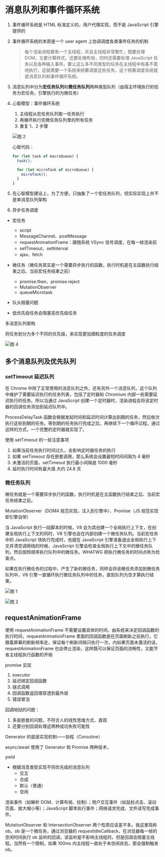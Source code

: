 # 消息队列和事件循环系统

1. 事件循环系统是 HTML 标准定义的，用户代理实现，而不是 JavaScript 引擎提供的
2. 事件循环系统的本质是一个 user agent 上协调调度各类事件任务的机制

   > 每个渲染进程都有一个主线程，并且主线程非常繁忙，既要处理 DOM，又要计算样式，还要处理布局，同时还需要处理 JavaScript 任务以及各种输入事件。要让这么多不同类型的任务在主线程中有条不紊地执行，这就需要一个系统来统筹调度这些任务，这个统筹调度系统就是消息队列和事件循环系统。

3. 消息队列中分为**宏任务队列**和**微任务队列**两种类型队列（由宿主环境执行的任务为宏任务，引擎执行的为微任务）
4. 心智模型：事件循环系统

   1. 主线程从宏任务队列取一任务执行
   2. 再循环执行完微任务队列里的所有任务
   3. 重复 1、2 步骤

   ![图 2](./images/1645524610613.png)

   心智代码：

   ```js
   for (let task of macroQueue) {
     task();

     for (let microTask of microQueue) {
       microTask();
     }
   }
   ```

5. 在心智模型建设上，为了方便，只抽象了一个宏任务队列，但实际实现上并不是单消息队列架构
6. 异步任务调度

- 宏任务
  - script
  - MessageChannel、postMessage
  - requestAnimationFrame：跟随系统 VSync 信号调度，在每一帧渲染前
  - setTimeout、setInterval
  - ajax、fetch
- 微任务（微任务其实是一个需要异步执行的函数，执行时机是在主函数执行结束之后、当前宏任务结束之前）
  - promise.then、promise.reject
  - MutationObserver
  - queueMicrotask



- 队头阻塞问题
- 低优先级任务会阻塞高优先级任务

多消息队列架构

将任务划分为多个不同的优先级，来实现更加细粒度的任务调度

![图 4](./images/bbe47340e34b0d6cea4a487a75437ccecec3a20ee655e205a7ecee63a9ff7df7.png)

## 多个消息队列及优先队列

### setTimeout 延迟队列

在 Chrome 中除了正常使用的消息队列之外，还有另外一个消息队列，这个队列中维护了需要延迟执行的任务列表，包括了定时器和 Chromium 内部一些需要延迟执行的任务。所以当通过 JavaScript 创建一个定时器时，渲染进程会将该定时器的回调任务添加到延迟队列中。

ProcessDelayTask 函数会根据发起时间和延迟时间计算出到期的任务，然后依次执行这些到期的任务。等到期的任务执行完成之后，再继续下一个循环过程。通过这样的方式，一个完整的定时器就实现了。

使用 setTimeout 的一些注意事项

1. 如果当前任务执行时间过久，会影响定时器任务的执行
2. 如果 setTimeout 存在嵌套调用，那么系统会设置最短时间间隔为 4 毫秒
3. 未激活的页面，setTimeout 执行最小间隔是 1000 毫秒
4. 延时执行时间有最大值 大约 24.8 天

### 微任务队列

微任务就是一个需要异步执行的函数，执行时机是在主函数执行结束之后、当前宏任务结束之前。

MutationObserver（DOM4 规范实现，注入到引擎中）、Promise（JS 规范实现即引擎自带）

当 JavaScript 执行一段脚本的时候，V8 会为其创建一个全局执行上下文，在创建全局执行上下文的同时，V8 引擎也会在内部创建一个微任务队列。当前宏任务中的 JavaScript 快执行完成时，也就在 JavaScript 引擎准备退出全局执行上下文并清空调用栈的时候，JavaScript 引擎会检查全局执行上下文中的微任务队列，然后按照顺序执行队列中的微任务。WHATWG 把执行微任务的时间点称为检查点。

如果在执行微任务的过程中，产生了新的微任务，同样会将该微任务添加到微任务队列中，V8 引擎一直循环执行微任务队列中的任务，直到队列为空才算执行结束。

![图 1](images/376098ad2cda9dfc61a0309697ca4ca53d54ba9e2f2e6b17d353a92450990824.png)

![图 2](images/d137d00a2fe3b8a9f3841485edb1a723c7a2be0d2b06052d710b98943e3018ac.png)

## requestAnimationFrame

使用 requestAnimationFrame 不需要设置具体的时间，由系统来决定回调函数的执行时间，requestAnimationFrame 里面的回调函数是在页面刷新之前执行，它跟着屏幕的刷新频率走，保证每个刷新间隔只执行一次，内如果页面未激活的话，requestAnimationFrame 也会停止渲染，这样既可以保证页面的流畅性，又能节省主线程执行函数的开销

promise 实现

1. executor
2. 延迟绑定回调函数
3. 链式调用
4. 回调函数返回值穿透到最外层
5. 错误冒泡

回调地狱的问题：

1. 多层嵌套的问题，不符合人的线性思维方式、直观
2. 还要分别回调处理这两种成功失败可能性

Generator 的底层实现机制——协程（Coroutine）

async/await 使用了 Generator 和 Promise 两种技术，

yield

- 根据消息类型实现不同优先级的消息队列
  - 交互
  - 合成
  - 默认（普通）
  - 空闲

渲染事件（如解析 DOM、计算布局、绘制）；用户交互事件（如鼠标点击、滚动页面、放大缩小等）；JavaScript 脚本执行事件；网络请求完成、文件读写完成事件。

MutationObserver 和 IntersectionObserver 两个性质应该差不多。我这里简称 ob。ob 是一个微任务，通过浏览器的 requestIdleCallback，在浏览器每一帧的空闲时间执行 ob 监听的回调，该监听是不影响主线程的，但是回调会阻塞主线程。当然有一个限制，如果 100ms 内主线程一直处于未空闲状态，那会强制触发 ob。
